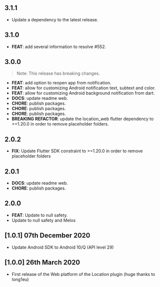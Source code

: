 ## 3.1.1

 - Update a dependency to the latest release.

## 3.1.0

 - **FEAT**: add several information to resolve #552.

## 3.0.0

> Note: This release has breaking changes.

 - **FEAT**: add option to reopen app from notification.
 - **FEAT**: allow for customizing Android notification text, subtext and color.
 - **FEAT**: allow for customizing Android background notification from dart.
 - **DOCS**: update readme web.
 - **CHORE**: publish packages.
 - **CHORE**: publish packages.
 - **CHORE**: publish packages.
 - **BREAKING** **REFACTOR**: update the location_web flutter dependency to >=1.20.0 in order to remove placeholder folders.

## 2.0.2

 - **FIX**: Update Flutter SDK constraint to >=1.20.0 in order to remove placeholder folders

## 2.0.1

 - **DOCS**: update readme web.
 - **CHORE**: publish packages.

## 2.0.0

- **FEAT**: Update to null safety.
- Update to null safety and Melos

## [1.0.1] 07th December 2020

- Update Android SDK to Android 10/Q (API level 29)

## [1.0.0] 26th March 2020

- First release of the Web platform of the Location plugin (huge thanks to long1eu)
